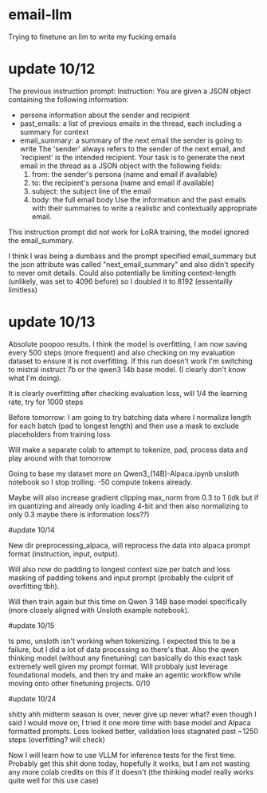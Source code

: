 # email-llm
Trying to finetune an llm to write my fucking emails


# update 10/12

The previous instruction prompt:
Instruction: You are given a JSON object containing the following information: 
- persona information about the sender and recipient 
- past_emails: a list of previous emails in the thread, each including a summary for context 
- email_summary: a summary of the next email the sender is going to write 
The 'sender' always refers to the sender of the next email, and 'recipient' is the intended recipient. Your task is to generate the next email in the thread as a JSON object with the following fields: 
    1. from: the sender's persona (name and email if available) 
    2. to: the recipient's persona (name and email if available) 
    3. subject: the subject line of the email 
    4. body: the full email body 
Use the information and the past emails with their summaries to write a realistic and contextually appropriate email.

This instruction prompt did not work for LoRA training, the model ignored the email_summary.

I think I was being a dumbass and the prompt specified email_summary but the json attribute was called "next_email_summary" and also didn't specify to never omit details. Could also potentially be limiting context-length (unlikely, was set to 4096 before) so I doubled it to 8192 (essentailly limitless)

# update 10/13

Absolute poopoo results. I think the model is overfitting, I am now saving every 500 steps (more frequent) and also checking on my evaluation dataset to ensure it is not overfitting. If this run doesn't work I'm switching to mistral instruct 7b or the qwen3 14b base model. (I clearly don't know what I'm doing).

It is clearly overfitting after checking evaluation loss, will 1/4 the learning rate, try for 1000 steps

Before tomorrow: I am going to try batching data where I normalize length for each batch (pad to longest length) and then use a mask to exclude placeholders from training loss

Will make a separate colab to attempt to tokenize, pad, process data and play around with that tomorrow

Going to base my dataset more on Qwen3_(14B)-Alpaca.ipynb unsloth notebook so I stop trolling. -50 compute tokens already.

Maybe will also increase gradient clipping max_norm from 0.3 to 1 (idk but if im quantizing and already only loading 4-bit and then also normalizing to only 0.3 maybe there is information loss??)

#update 10/14

New dir preprocessing_alpaca, will reprocess the data into alpaca prompt format (instruction, input, output). 

Will also now do padding to longest context size per batch and loss masking of padding tokens and input prompt (probably the culprit of overfitting tbh). 

Will then train again but this time on Qwen 3 14B base model specifically (more closely aligned with Unsloth example notebook).

#update 10/15

ts pmo, unsloth isn't working when tokenizing. I expected this to be a failure, but I did a lot of data processing so there's that. Also the qwen thinking model (without any finetuning) can basically do this exact task extremely well given my prompt format. Will probbaly just leverage foundational models, and then try and make an agentic workflow while moving onto other finetuning projects. 0/10

#update 10/24

shitty ahh midterm season is over, never give up never what? even though I said I would move on, I tried it one more time with base model and Alpaca formatted prompts. Loss looked better, validation loss stagnated past ~1250 steps (overfitting? will check)

Now I will learn how to use VLLM for inference tests for the first time. Probably get this shit done today, hopefully it works, but I am not wasting any more colab credits on this if it doesn't (the thinking model really works quite well for this use case)

